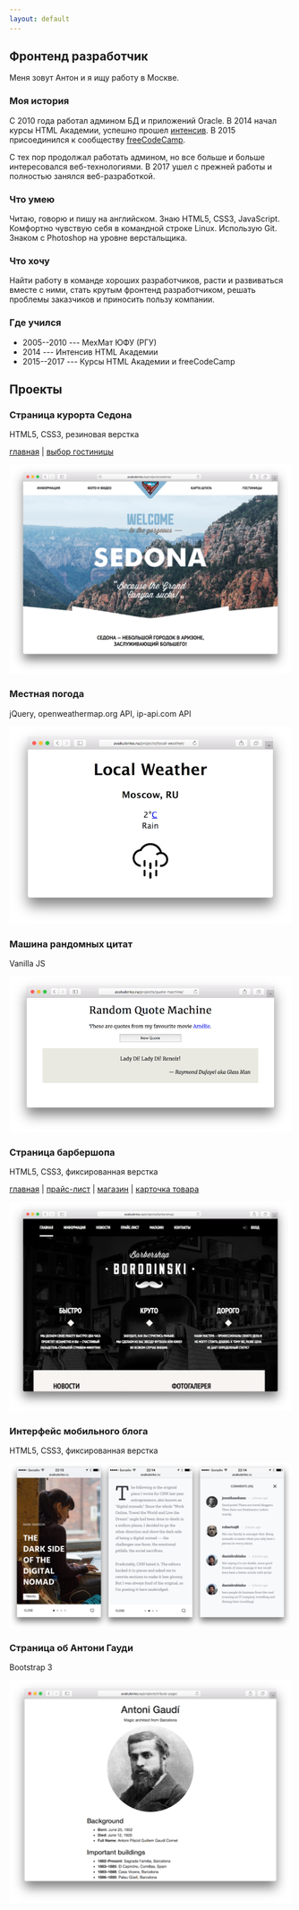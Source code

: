 ```yaml
---
layout: default
---
```


## Фронтенд разработчик

Меня зовут Антон и я ищу работу в Москве.

### Моя история

С 2010 года работал админом БД и приложений Oracle. В&nbsp;2014 начал
курсы HTML Академии, успешно прошел [интенсив](https://htmlacademy.ru/profile/vzhikness).
В&nbsp;2015 присоединился к сообществу [freeCodeCamp](https://www.freecodecamp.org/vzhikness).

С тех пор продолжал работать админом, но все больше и больше интересовался
веб-технологиями. В 2017 ушел с&nbsp;прежней работы и полностью занялся веб-разработкой.

### Что умею

Читаю, говорю и&nbsp;пишу на английском. Знаю HTML5, CSS3, JavaScript.
Комфортно чувствую себя в&nbsp;командной строке Linux. Использую Git.
Знаком с&nbsp;Photoshop на уровне верстальщика.

### Что хочу

Найти работу в команде хороших разработчиков, расти и&nbsp;развиваться вместе
с&nbsp;ними, стать крутым фронтенд разработчиком, решать проблемы заказчиков и
приносить пользу компании.

### Где учился

- 2005--2010 --- МехМат ЮФУ (РГУ)
- 2014 --- Интенсив HTML Академии
- 2015--2017 --- Курсы HTML Академии и freeCodeCamp



## Проекты


### Страница курорта Седона

HTML5, CSS3, резиновая верстка

[главная](/projects/sedona) \|
[выбор гостиницы](/projects/sedona/hotels.html)

[![Скриншот страницы курорта Седона](/assets/img/sedona.png)](/projects/sedona)


### Местная погода

jQuery, openweathermap.org API, ip-api.com API

[![Скриншот страницы местной погоды](/assets/img/local-weather.png)](/projects/local-weather)


### Машина рандомных цитат

Vanilla JS

[![Скриншот машины рандомных цитат](/assets/img/quote-machine.png)](/projects/quote-machine)


### Страница барбершопа

HTML5, CSS3, фиксированная верстка

[главная](/projects/barbershop) \|
[прайс-лист](/projects/barbershop/price.html) \|
[магазин](/projects/barbershop/shop.html) \|
[карточка товара](/projects/barbershop/item.html)

[![Скриншот страницы барбершопа Бородинский](/assets/img/barbershop.png)](/projects/barbershop)

### Интерфейс мобильного блога

HTML5, CSS3, фиксированная верстка

[![Скриншот страницы мобильного блога](/assets/img/mobile-blog.png)](/projects/mobile-blog)

### Страница об Антони Гауди

Bootstrap 3

[![Скриншот страницы об Антони Гауди](/assets/img/tribute-page.png)](/projects/tribute-page)
